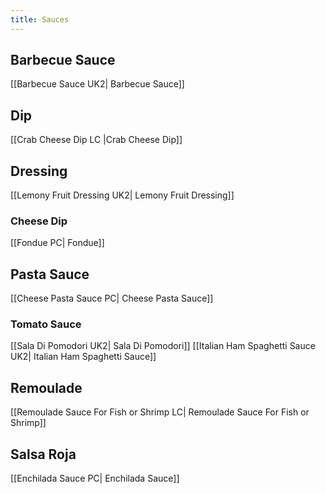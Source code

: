 ```yaml
---
title: Sauces
---
```

## Barbecue Sauce
[[Barbecue Sauce UK2| Barbecue Sauce]]
## Dip
[[Crab Cheese Dip LC |Crab Cheese Dip]]
## Dressing
[[Lemony Fruit Dressing UK2| Lemony Fruit Dressing]]
### Cheese Dip
[[Fondue PC| Fondue]]
## Pasta Sauce
[[Cheese Pasta Sauce PC| Cheese Pasta Sauce]]
### Tomato Sauce
[[Sala Di Pomodori UK2| Sala Di Pomodori]]
[[Italian Ham Spaghetti Sauce UK2| Italian Ham Spaghetti Sauce]]
## Remoulade
[[Remoulade Sauce For Fish or Shrimp LC| Remoulade Sauce For Fish or Shrimp]]

## Salsa Roja
[[Enchilada Sauce PC| Enchilada Sauce]]